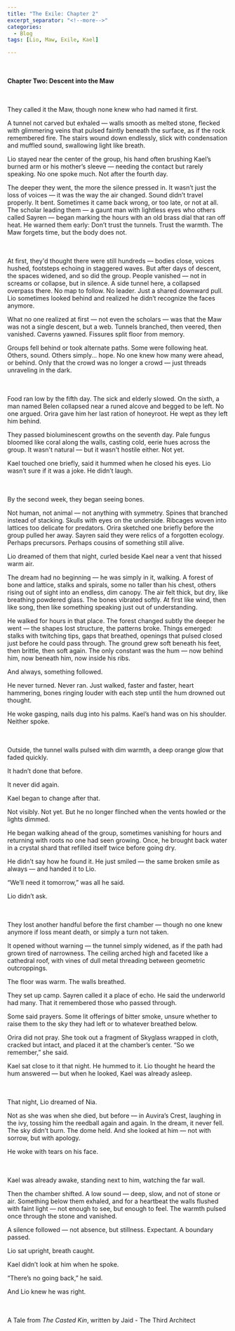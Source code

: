 ```yaml
---
title: "The Exile: Chapter 2"
excerpt_separator: "<!--more-->"
categories:
  - Blog
tags: [Lio, Maw, Exile, Kael]

---
```


<br/><br/>
**Chapter Two: Descent into the Maw**

<br/><br/>
They called it the Maw, though none knew who had named it first.

A tunnel not carved but exhaled — walls smooth as melted stone, flecked with glimmering veins that pulsed faintly beneath the surface, as if the rock remembered fire. The stairs wound down endlessly, slick with condensation and muffled sound, swallowing light like breath.

Lio stayed near the center of the group, his hand often brushing Kael’s burned arm or his mother’s sleeve — needing the contact but rarely speaking. No one spoke much. Not after the fourth day.

The deeper they went, the more the silence pressed in. It wasn’t just the loss of voices — it was the way the air changed. Sound didn’t travel properly. It bent. Sometimes it came back wrong, or too late, or not at all.
The scholar leading them — a gaunt man with lightless eyes who others called Sayren — began marking the hours with an old brass dial that ran off heat. He warned them early: Don’t trust the tunnels. Trust the warmth. The Maw forgets time, but the body does not.

<br/><br/>
At first, they'd thought there were still hundreds — bodies close, voices hushed, footsteps echoing in staggered waves. But after days of descent, the spaces widened, and so did the group. People vanished — not in screams or collapse, but in silence.
A side tunnel here, a collapsed overpass there. No map to follow. No leader. Just a shared downward pull.
Lio sometimes looked behind and realized he didn’t recognize the faces anymore.

What no one realized at first — not even the scholars — was that the Maw was not a single descent, but a web. Tunnels branched, then veered, then vanished. Caverns yawned. Fissures split floor from memory.

Groups fell behind or took alternate paths. Some were following heat. Others, sound. Others simply... hope. No one knew how many were ahead, or behind. Only that the crowd was no longer a crowd — just threads unraveling in the dark.

<br/><br/>
Food ran low by the fifth day. The sick and elderly slowed. On the sixth, a man named Belen collapsed near a runed alcove and begged to be left. No one argued. Orira gave him her last ration of honeyroot. He wept as they left him behind.

They passed bioluminescent growths on the seventh day. Pale fungus bloomed like coral along the walls, casting cold, eerie hues across the group. It wasn't natural — but it wasn't hostile either. Not yet.

Kael touched one briefly, said it hummed when he closed his eyes. Lio wasn’t sure if it was a joke. He didn’t laugh.

<br/><br/>
By the second week, they began seeing bones.

Not human, not animal — not anything with symmetry. Spines that branched instead of stacking. Skulls with eyes on the underside. Ribcages woven into lattices too delicate for predators. Orira sketched one briefly before the group pulled her away. Sayren said they were relics of a forgotten ecology. Perhaps precursors. Perhaps cousins of something still alive.

Lio dreamed of them that night, curled beside Kael near a vent that hissed warm air.

The dream had no beginning — he was simply in it, walking. A forest of bone and lattice, stalks and spirals, some no taller than his chest, others rising out of sight into an endless, dim canopy. The air felt thick, but dry, like breathing powdered glass. The bones vibrated softly. At first like wind, then like song, then like something speaking just out of understanding.

He walked for hours in that place. The forest changed subtly the deeper he went — the shapes lost structure, the patterns broke. Things emerged: stalks with twitching tips, gaps that breathed, openings that pulsed closed just before he could pass through. The ground grew soft beneath his feet, then brittle, then soft again. The only constant was the hum — now behind him, now beneath him, now inside his ribs.

And always, something followed.

He never turned. Never ran. Just walked, faster and faster, heart hammering, bones ringing louder with each step until the hum drowned out thought.

He woke gasping, nails dug into his palms. Kael’s hand was on his shoulder. Neither spoke.

<br/><br/>
Outside, the tunnel walls pulsed with dim warmth, a deep orange glow that faded quickly. 

It hadn’t done that before.

It never did again.

Kael began to change after that.

Not visibly. Not yet. But he no longer flinched when the vents howled or the lights dimmed. 

He began walking ahead of the group, sometimes vanishing for hours and returning with roots no one had seen growing. Once, he brought back water in a crystal shard that refilled itself twice before going dry.

He didn’t say how he found it. He just smiled — the same broken smile as always — and handed it to Lio.

“We’ll need it tomorrow,” was all he said.

Lio didn’t ask.

<br/><br/>
They lost another handful before the first chamber — though no one knew anymore if loss meant death, or simply a turn not taken.

It opened without warning — the tunnel simply widened, as if the path had grown tired of narrowness. The ceiling arched high and faceted like a cathedral roof, with vines of dull metal threading between geometric outcroppings. 

The floor was warm. The walls breathed.

They set up camp. Sayren called it a place of echo. He said the underworld had many. That it remembered those who passed through.

Some said prayers. Some lit offerings of bitter smoke, unsure whether to raise them to the sky they had left or to whatever breathed below.

Orira did not pray. She took out a fragment of Skyglass wrapped in cloth, cracked but intact, and placed it at the chamber’s center. “So we remember,” she said.

Kael sat close to it that night. He hummed to it. Lio thought he heard the hum answered — but when he looked, Kael was already asleep.

<br/><br/>
That night, Lio dreamed of Nia.

Not as she was when she died, but before — in Auvira’s Crest, laughing in the ivy, tossing him the reedball again and again. In the dream, it never fell. The sky didn’t burn. The dome held. And she looked at him — not with sorrow, but with apology.

He woke with tears on his face.

<br/><br/>
Kael was already awake, standing next to him, watching the far wall.

Then the chamber shifted. A low sound — deep, slow, and not of stone or air. Something below them exhaled, and for a heartbeat the walls flushed with faint light — not enough to see, but enough to feel. The warmth pulsed once through the stone and vanished.

A silence followed — not absence, but stillness. Expectant. A boundary passed.

Lio sat upright, breath caught.

Kael didn’t look at him when he spoke.

“There’s no going back,” he said.

And Lio knew he was right.


<br/><br/>
A Tale from *The Casted Kin*, written by Jaid - The Third Architect
<br/>
